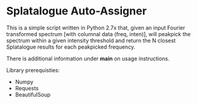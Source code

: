 Splatalogue Auto-Assigner 
==========================

This is a simple script written in Python 2.7x that, given an input Fourier transformed spectrum 
[with columnal data (freq, inten)], will peakpick the spectrum within 
a given intensity threshold and return the N closest Splatalogue results
for each peakpicked frequency. 

There is additional information under __main__ on usage instructions.

Library prerequisties:
* Numpy 
* Requests
* BeautifulSoup
